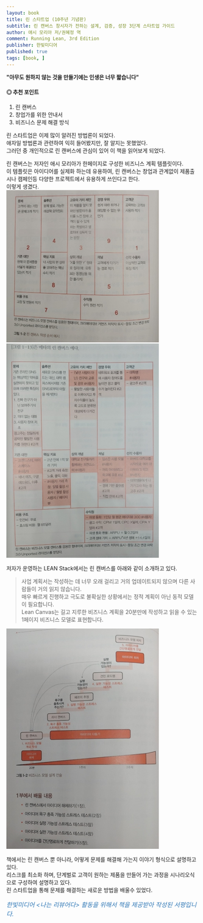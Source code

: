```yaml
---
layout: book
title: 린 스타트업 (10주년 기념판)
subtitle: 린 캔버스 창시자가 전하는 설계, 검증, 성장 3단계 스타트업 가이드
author: 애시 모리아 저/권혜정 역 
comment: Running Lean, 3rd Edition
publisher: 한빛미디어
published: true
tags: [book, ]
---
```


**"아무도 원하지 않는 것을 만들기에는 인생은 너무 짧습니다"**

#### ◎ 추천 포인트
1. 린 캔버스
2. 창업가를 위한 안내서
3. 비즈니스 문제 해결 방식

<p></p>

린 스타트업은 이제 많이 알려진 방법론이 되었다.  
애자일 방법론과 관련하여 익히 들어봤지만, 잘 알지는 못했었다.  
그러던 중 개인적으로 린 캔버스에 관심이 있어 이 책을 읽어보게 되었다.  

린 캔버스는 저자인 애시 모리아가 한페이지로 구성한 비즈니스 계획 템플릿이다.  
이 템플릿은 아이디어를 실제화 하는데 유용하여, 린 캔버스는 창업과 관계없이 제품출시나 캠페인등 다양한 프로젝트에서 유용하게 쓰인다고 한다.  
이렇게 생겼다.  
![](../../img/2023-07-23-린%20스타트업/1.jpg)  
![](../../img/2023-07-23-린%20스타트업/2.jpg)  


저자가 운영하는 LEAN Stack에서는 린 캔버스를 아래와 같이 소개하고 있다.  
> 사업 계획서는 작성하는 데 너무 오래 걸리고 거의 업데이트되지 않으며 다른 사람들이 거의 읽지 않습니다.  
> 매우 빠르게 진행하고 극도로 불확실한 상황에서는 정적 계획이 아닌 동적 모델이 필요합니다.  
> Lean Canvas는 길고 지루한 비즈니스 계획을 20분만에 작성하고 읽을 수 있는 1페이지 비즈니스 모델로 표현합니다.

![](../../img/2023-07-23-린%20스타트업/3.jpg)  

책에서는 린 캔버스 뿐 아니라, 어떻게 문제를 해결해 가는지 이야기 형식으로 설명하고 있다.  
리스크를 최소화 하며, 단계벌로 고객이 원하는 제품을 만들어 가는 과정을 시나리오식으로 구성하여 설명하고 있다.   
린 스타트업을 통해 문제를 해결하는 새로운 방법을 배울수 있었다.  


<p></p>
<p style="color: #337ab7;font-size: medium;"><em>한빛미디어 &lt;나는 리뷰어다&gt; 활동을 위해서 책을 제공받아 작성된 서평입니다.</em></p>
<p></p>

